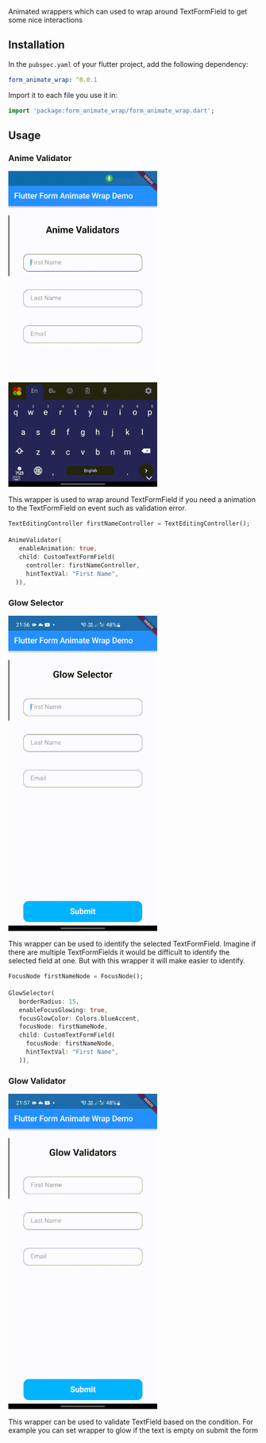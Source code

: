 Animated wrappers which can used to wrap around TextFormField  to get some nice interactions

## Installation

In the `pubspec.yaml` of your flutter project, add the following dependency:
 ``` yaml dependencies:
 form_animate_wrap: ^0.0.1
```
Import it to each file you use it in:
 ``` dart
 import 'package:form_animate_wrap/form_animate_wrap.dart';
 ```

## Usage

### Anime Validator

<img src="./demo/anime_validator.gif" alt="Anime Validators Demo" width="300" />

This wrapper is used to wrap around TextFormField if you need a animation to the TextFormField on event such as validation error.

``` dart
TextEditingController firstNameController = TextEditingController();

AnimeValidator(
   enableAnimation: true,
   child: CustomTextFormField( 
     controller: firstNameController,
     hintTextVal: "First Name",
  )),
```

### Glow Selector

<img src="./demo/glow_selector.gif" alt="Glow Selector Demo " width="300" />

This wrapper can be used to identify the selected TextFormField. Imagine if there are multiple TextFormFields it would be difficult to identify the selected field at one. But with this wrapper it will make easier to identify.

``` dart
FocusNode firstNameNode = FocusNode();

GlowSelector(
   borderRadius: 15,
   enableFocusGlowing: true,
   focusGlowColor: Colors.blueAccent,
   focusNode: firstNameNode,
   child: CustomTextFormField(
     focusNode: firstNameNode,
     hintTextVal: "First Name",
   )),
```

### Glow Validator

<img src="./demo/glow_validator.gif" alt="Glow Selector Demo " width="300" />

This wrapper can be used to validate TextField based on the condition. For example you can set wrapper to glow if the text is empty on submit the form